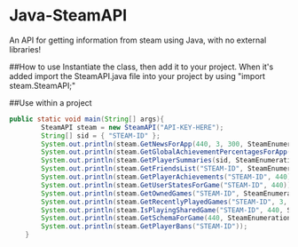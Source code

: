 # Java-SteamAPI
An API for getting information from steam using Java, with no external libraries!

##How to use
Instantiate the class, then add it to your project. When it's added import the SteamAPI.java file into your project by using "import steam.SteamAPI;"

##Use within a project
```java
public static void main(String[] args){
		SteamAPI steam = new SteamAPI("API-KEY-HERE");
		String[] sid = { "STEAM-ID" };
		System.out.println(steam.GetNewsForApp(440, 3, 300, SteamEnumerations.JSON));
		System.out.println(steam.GetGlobalAchievementPercentagesForApp(17740, 1, "global.map.emp_isle", SteamEnumerations.JSON));
		System.out.println(steam.GetPlayerSummaries(sid, SteamEnumerations.JSON));
		System.out.println(steam.GetFriendsList("STEAM-ID", SteamEnumerations.ALL, SteamEnumerations.JSON));
		System.out.println(steam.GetPlayerAchievements("STEAM-ID", 440));
		System.out.println(steam.GetUserStatesForGame("STEAM-ID", 440));
		System.out.println(steam.GetOwnedGames("STEAM-ID", SteamEnumerations.JSON));
		System.out.println(steam.GetRecentlyPlayedGames("STEAM-ID", 3, SteamEnumerations.JSON));
		System.out.println(steam.IsPlayingSharedGame("STEAM-ID", 440, SteamEnumerations.JSON));
		System.out.println(steam.GetSchemaForGame(440, SteamEnumerations.JSON));
		System.out.println(steam.GetPlayerBans("STEAM-ID"));
	}
```
